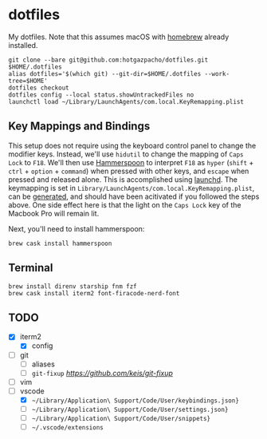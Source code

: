 # dotfiles

My dotfiles. Note that this assumes macOS with [homebrew](https://brew.sh) already installed.

```console
git clone --bare git@github.com:hotgazpacho/dotfiles.git $HOME/.dotfiles
alias dotfiles='$(which git) --git-dir=$HOME/.dotfiles --work-tree=$HOME'
dotfiles checkout
dotfiles config --local status.showUntrackedFiles no
launchctl load ~/Library/LaunchAgents/com.local.KeyRemapping.plist
```

## Key Mappings and Bindings

This setup does not require using the keyboard control panel to change the modifier keys. Instead, we'll use `hidutil` to change the mapping of `Caps Lock` to `F18`. We'll then use [Hammerspoon](https://hammerspoon.org) to interpret `F18` as `hyper` (`shift` + `ctrl` + `option` + `command`) when pressed with other keys, and `escape` when pressed and released alone. This is accomplished using [launchd](https://www.launchd.info). The keymapping is set in `Library/LaunchAgents/com.local.KeyRemapping.plist`, can be [generated](https://hidutil-generator.netlify.app), and should have been acitivated if you followed the steps above. One side effect here is that the light on the `Caps Lock` key of the Macbook Pro will remain lit.

Next, you'll need to install hammerspoon:

```console
brew cask install hammerspoon
```

## Terminal

```console
brew install direnv starship fnm fzf
brew cask install iterm2 font-firacode-nerd-font
```

## TODO
- [x] iterm2 
  - [x] config
- [ ] git
  - [ ] aliases
  - [ ] `git-fixup` *https://github.com/keis/git-fixup*
- [ ] vim
- [ ] vscode 
  - [x] `~/Library/Application\ Support/Code/User/keybindings.json}`
  - [ ] `~/Library/Application\ Support/Code/User/settings.json}`
  - [ ] `~/Library/Application\ Support/Code/User/snippets}`
  - [ ] `~/.vscode/extensions`
